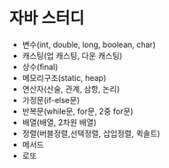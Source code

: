 # 자바 스터디

- 변수(int, double, long, boolean, char)
- 캐스팅(업 캐스팅, 다운 캐스팅)
- 상수(final)
- 메모리구조(static, heap)
- 연산자(산술, 관계, 삼항, 논리)
- 가정문(if-else문)
- 반복문(while문, for문, 2중 for문)
- 배열(배열, 2차원 배열)
- 정렬(버블정렬,선택정렬, 삽입정렬, 퀵솔트)
- 메서드
- 로또